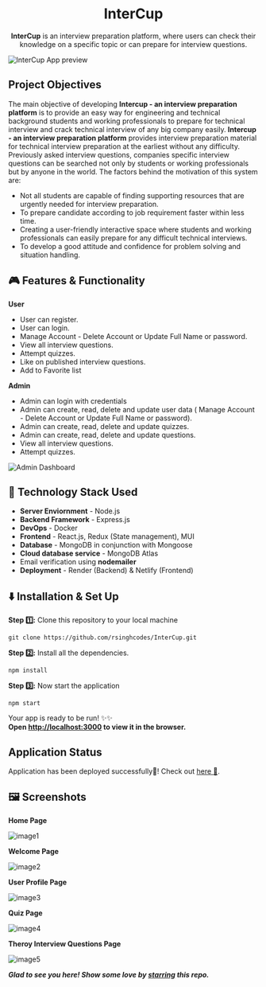 <h1 align="center">InterCup</h1>

<p align="center"><b>InterCup</b> is an interview preparation platform, where users can check their knowledge on a specific topic or can prepare for interview questions.</p>

![InterCup App preview](https://user-images.githubusercontent.com/67682451/180660845-0faae76d-766d-4e16-9661-8ea8e29e49d2.svg)

## Project Objectives

The main objective of developing **Intercup - an interview preparation platform** is to provide an easy way for engineering and technical background students and working professionals to prepare for technical interview and crack technical interview of any big company easily. **Intercup - an interview preparation platform** provides interview preparation material for technical interview preparation at the earliest without any difficulty. Previously asked interview questions, companies specific interview questions can be searched not only by students or working professionals but by anyone in the
world. The factors behind the motivation of this system are:

- Not all students are capable of finding supporting resources that are urgently needed
  for interview preparation.
- To prepare candidate according to job requirement faster within less time.
- Creating a user-friendly interactive space where students and working professionals can easily prepare for any difficult technical interviews.
- To develop a good attitude and confidence for problem solving and situation handling.

## :video_game: Features & Functionality

**User**

- User can register.
- User can login.
- Manage Account - Delete Account or Update Full Name or password.
- View all interview questions.
- Attempt quizzes.
- Like on published interview questions.
- Add to Favorite list

**Admin**

- Admin can login with credentials
- Admin can create, read, delete and update user data ( Manage Account - Delete Account or Update Full Name or password).
- Admin can create, read, delete and update quizzes.
- Admin can create, read, delete and update questions.
- View all interview questions.
- Attempt quizzes.

![Admin Dashboard](https://user-images.githubusercontent.com/67682451/180660739-749581f7-1963-48bb-ab83-9dffd169baf5.svg)

## 🚧 Technology Stack Used

- **Server Enviornment** - Node.js
- **Backend Framework** - Express.js
- **DevOps** - Docker
- **Frontend** - React.js, Redux (State management), MUI
- **Database** - MongoDB in conjunction with Mongoose
- **Cloud database service** - MongoDB Atlas
- Email verification using **nodemailer**
- **Deployment** - Render (Backend) & Netlify (Frontend)

## ⬇️ Installation & Set Up

**Step :one::** Clone this repository to your local machine

```
git clone https://github.com/rsinghcodes/InterCup.git
```

**Step :two::** Install all the dependencies.

```
npm install
```

**Step :three::** Now start the application

```
npm start
```

Your app is ready to be run! ✨✨\
**Open [http://localhost:3000](http://localhost:3000) to view it in the browser.**

## Application Status

Application has been deployed successfully🎉! Check out [here 🔗](https://intercup.netlify.app/).

## 🖼️ Screenshots

**Home Page**

![image1](https://user-images.githubusercontent.com/67682451/165234052-470f4143-13f2-44f8-98d1-d58150c0456f.png)

**Welcome Page**

![image2](https://user-images.githubusercontent.com/67682451/165234340-e6e54a0a-f1fd-4fe1-aeed-74671ac1cdc2.png)

**User Profile Page**

![image3](https://user-images.githubusercontent.com/67682451/165234488-9986b56c-3ad6-4302-8980-01ab02371651.png)

**Quiz Page**

![image4](https://user-images.githubusercontent.com/67682451/174451518-c4797c14-837b-4ed3-b301-72054384b5bd.png)

**Theroy Interview Questions Page**

![image5](https://user-images.githubusercontent.com/67682451/174603182-87377b30-9de0-4675-a5a1-f56bf7384baf.png)

**_Glad to see you here! Show some love by [starring](https://github.com/rsinghcodes/InterCup/) this repo._**
